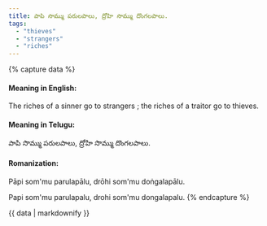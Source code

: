 ```yaml
---
title: పాపి సొమ్ము పరులపాలు, ద్రోహి సొమ్ము దొంగలపాలు.
tags:
  - "thieves"
  - "strangers"
  - "riches"
---
```


{% capture data %}
#### Meaning in English:
The riches of a sinner go to strangers ; the riches of a traitor go to thieves.

#### Meaning in Telugu:
పాపి సొమ్ము పరులపాలు, ద్రోహి సొమ్ము దొంగలపాలు.

#### Romanization:
Pāpi som'mu parulapālu, drōhi som'mu doṅgalapālu.

Papi som'mu parulapalu, drohi som'mu dongalapalu.
{% endcapture %}

{{ data | markdownify }}

